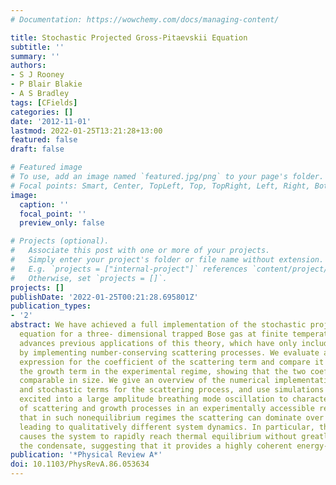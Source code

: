 ```yaml
---
# Documentation: https://wowchemy.com/docs/managing-content/

title: Stochastic Projected Gross-Pitaevskii Equation
subtitle: ''
summary: ''
authors:
- S J Rooney
- P Blair Blakie
- A S Bradley
tags: [CFields]
categories: []
date: '2012-11-01'
lastmod: 2022-01-25T13:21:28+13:00
featured: false
draft: false

# Featured image
# To use, add an image named `featured.jpg/png` to your page's folder.
# Focal points: Smart, Center, TopLeft, Top, TopRight, Left, Right, BottomLeft, Bottom, BottomRight.
image:
  caption: ''
  focal_point: ''
  preview_only: false

# Projects (optional).
#   Associate this post with one or more of your projects.
#   Simply enter your project's folder or file name without extension.
#   E.g. `projects = ["internal-project"]` references `content/project/deep-learning/index.md`.
#   Otherwise, set `projects = []`.
projects: []
publishDate: '2022-01-25T00:21:28.695801Z'
publication_types:
- '2'
abstract: We have achieved a full implementation of the stochastic projected Gross-Pitaevskii
  equation for a three- dimensional trapped Bose gas at finite temperature. Our work
  advances previous applications of this theory, which have only included growth processes,
  by implementing number-conserving scattering processes. We evaluate an analytic
  expression for the coefficient of the scattering term and compare it to that of
  the growth term in the experimental regime, showing that the two coefficients are
  comparable in size. We give an overview of the numerical implementation of the deterministic
  and stochastic terms for the scattering process, and use simulations of a condensate
  excited into a large amplitude breathing mode oscillation to characterize the importance
  of scattering and growth processes in an experimentally accessible regime. We find
  that in such nonequilibrium regimes the scattering can dominate over the growth,
  leading to qualitatively different system dynamics. In particular, the scattering
  causes the system to rapidly reach thermal equilibrium without greatly depleting
  the condensate, suggesting that it provides a highly coherent energy-transfer mechanism.
publication: '*Physical Review A*'
doi: 10.1103/PhysRevA.86.053634
---
```

